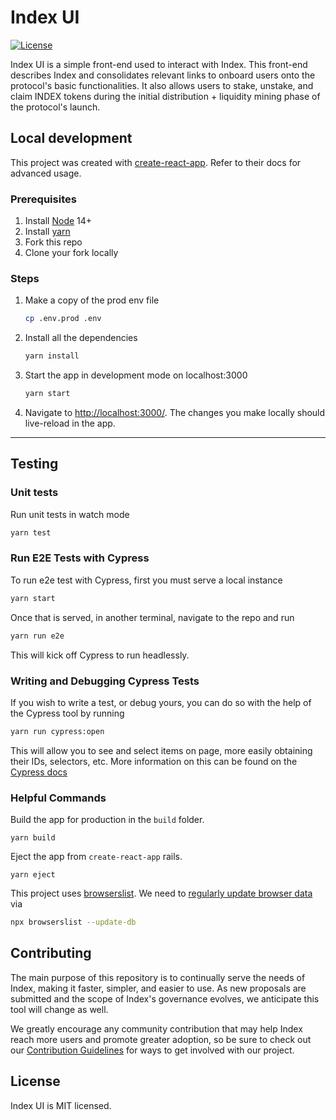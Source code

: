# Index UI

[![License](https://img.shields.io/:license-mit-blue.svg)](https://opensource.org/licenses/MIT)

Index UI is a simple front-end used to interact with Index. This front-end describes Index and consolidates relevant links to onboard users onto the protocol's basic functionalities. It also allows users to stake, unstake, and claim INDEX tokens during the initial distribution + liquidity mining phase of the protocol's launch.

## Local development

This project was created with [create-react-app](https://create-react-app.dev/). Refer to their docs for advanced usage.

### Prerequisites
1. Install [Node](https://nodejs.org/en/) 14+
1. Install [yarn](https://yarnpkg.com/getting-started/install)
1. Fork this repo
1. Clone your fork locally

### Steps
1. Make a copy of the prod env file
    ```bash
    cp .env.prod .env
    ```
1. Install all the dependencies
    ```bash
    yarn install
    ```
1. Start the app in development mode on localhost:3000
    ```bash
    yarn start
    ```
1. Navigate to [http://localhost:3000/](http://localhost:3000/). The changes you make locally should live-reload in the app.

---


## Testing

### Unit tests

Run unit tests in watch mode
```bash
yarn test
```

### Run E2E Tests with Cypress

To run e2e test with Cypress, first you must serve a local instance
```bash
yarn start
```

Once that is served, in another terminal, navigate to the repo and run

```bash
yarn run e2e
```

This will kick off Cypress to run headlessly.

### Writing and Debugging Cypress Tests

If you wish to write a test, or debug yours, you can do so with the help of the Cypress tool by running

```bash
yarn run cypress:open
```

This will allow you to see and select items on page, more easily obtaining their IDs, selectors, etc. More information on this can be found on the [Cypress docs](https://docs.cypress.io/)

### Helpful Commands

Build the app for production in the `build` folder.
```
yarn build
```

Eject the app from `create-react-app` rails.
```
yarn eject
```

This project uses [browserslist](https://github.com/browserslist/browserslist). We need to [regularly update browser data](https://github.com/browserslist/browserslist#browsers-data-updating) via
```bash
npx browserslist --update-db
```

## Contributing

The main purpose of this repository is to continually serve the needs of Index, making it faster, simpler, and easier to use. As new proposals are submitted and the scope of Index's governance evolves, we anticipate this tool will change as well.

We greatly encourage any community contribution that may help Index reach more users and promote greater adoption, so be sure to check out our [Contribution Guidelines](https://github.com/SetProtocol/index-ui/blob/master/CONTRIBUTING.md) for ways to get involved with our project.

## License

Index UI is MIT licensed.
